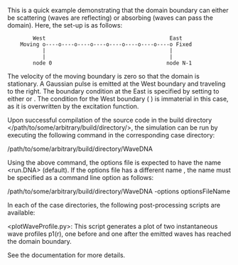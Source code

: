 This is a quick example demonstrating that the domain boundary can either be scattering (waves are reflecting) or absorbing (waves can pass the domain). Here, the set-up is as follows:

            West                                       East
        Moving o----o----o----o----o----o----o----o----o Fixed
               |                                       |
               |                                       |
            node 0                                    node N-1

The velocity of the moving boundary is zero so that the domain is stationary. A Gaussian pulse is emitted at the West boundary and traveling to the right. The boundary condition at the East is specified by setting <BoundaryConditionEast> to either <absorbing> or <scattering>. The condition for the West boundary ( <BoundaryConditionWest>) is immaterial in this case, as it is overwritten by the excitation function.

Upon successful compilation of the source code in the build directory </path/to/some/arbitrary/build/directory/>, the simulation can be run by executing the following command in the corresponding case directory:

/path/to/some/arbitrary/build/directory/WaveDNA

Using the above command, the options file is expected to have the name <run.DNA> (default). If the options file has a different name <optionsFileName>, the name must be specified as a command line option as follows:

/path/to/some/arbitrary/build/directory/WaveDNA -options optionsFileName

In each of the case directories, the following post-processing scripts are available:

<plotWaveProfile.py>: This script generates a plot of two instantaneous wave profiles p1(r), one before and one after the emitted waves has reached the domain boundary.

See the documentation for more details.
